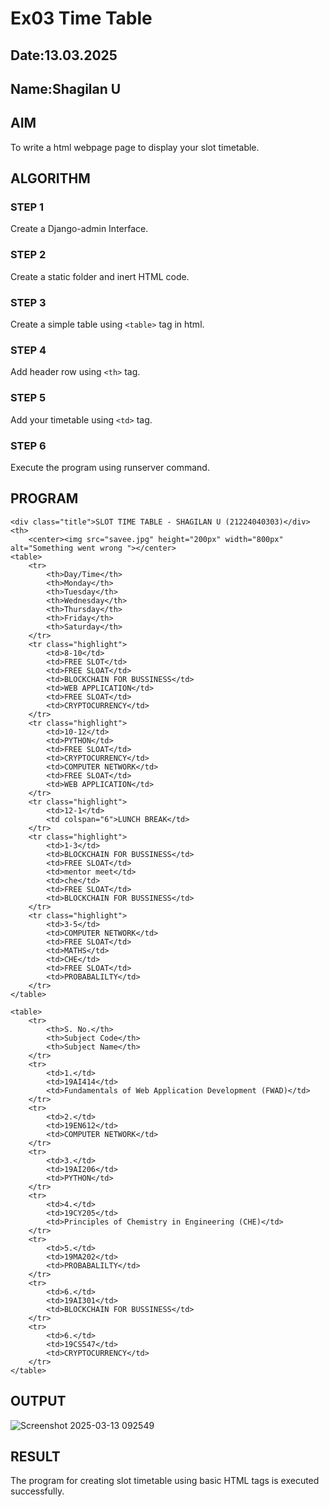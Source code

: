 # Ex03 Time Table
## Date:13.03.2025
## Name:Shagilan U

## AIM
To write a html webpage page to display your slot timetable.

## ALGORITHM
### STEP 1
Create a Django-admin Interface.

### STEP 2
Create a static folder and inert HTML code.

### STEP 3
Create a simple table using ```<table>``` tag in html.

### STEP 4
Add header row using ```<th>``` tag.

### STEP 5
Add your timetable using ```<td>``` tag.

### STEP 6
Execute the program using runserver command.

## PROGRAM

<!DOCTYPE html>
<html lang="en">
<head>
    <meta charset="UTF-8">
    <meta name="viewport" content="width=device-width, initial-scale=1.0">
    <title>Document</title>
</head>
<body>
    
</body>
</html>
    <meta charset="UTF-8">
    <meta name="viewport" content="width=device-width, initial-scale=1.0">
    <title>Slot Time Table</title>
    <style>
         table {
            width: 80%;
            border-collapse: collapse;
            margin: 20px auto;
            text-align: center;
            font-family: Arial, sans-serif;
        }
        th, td {
            border: 2px solid black;
            padding: 10px;
        }
        th {
            background-color: yellow;
        }
        .highlight {
            background-color: cyan;
        }
        .title {
            text-align: center;
            font-size: 20px;
            font-weight: bold;
            margin-bottom: 10px;
        }
    </style>
</head>
<body>

    <div class="title">SLOT TIME TABLE - SHAGILAN U (21224040303)</div>
    <th>
        <center><img src="savee.jpg" height="200px" width="800px" alt="Something went wrong "></center>
    <table>
        <tr>
            <th>Day/Time</th>
            <th>Monday</th>
            <th>Tuesday</th>
            <th>Wednesday</th>
            <th>Thursday</th>
            <th>Friday</th>
            <th>Saturday</th>
        </tr>
        <tr class="highlight">
            <td>8-10</td>
            <td>FREE SLOT</td>
            <td>FREE SLOAT</td>
            <td>BLOCKCHAIN FOR BUSSINESS</td>
            <td>WEB APPLICATION</td>
            <td>FREE SLOAT</td>
            <td>CRYPTOCURRENCY</td>
        </tr>
        <tr class="highlight">
            <td>10-12</td>
            <td>PYTHON</td>
            <td>FREE SLOAT</td>
            <td>CRYPTOCURRENCY</td>
            <td>COMPUTER NETWORK</td>
            <td>FREE SLOAT</td>
            <td>WEB APPLICATION</td>
        </tr>
        <tr class="highlight">
            <td>12-1</td>
            <td colspan="6">LUNCH BREAK</td>
        </tr>
        <tr class="highlight">
            <td>1-3</td>
            <td>BLOCKCHAIN FOR BUSSINESS</td>
            <td>FREE SLOAT</td>
            <td>mentor meet</td>
            <td>che</td>
            <td>FREE SLOAT</td>
            <td>BLOCKCHAIN FOR BUSSINESS</td>
        </tr>
        <tr class="highlight">
            <td>3-5</td>
            <td>COMPUTER NETWORK</td>
            <td>FREE SLOAT</td>
            <td>MATHS</td>
            <td>CHE</td>
            <td>FREE SLOAT</td>
            <td>PROBABALILTY</td>
        </tr>
    </table>

    <table>
        <tr>
            <th>S. No.</th>
            <th>Subject Code</th>
            <th>Subject Name</th>
        </tr>
        <tr>
            <td>1.</td>
            <td>19AI414</td>
            <td>Fundamentals of Web Application Development (FWAD)</td>
        </tr>
        <tr>
            <td>2.</td>
            <td>19EN612</td>
            <td>COMPUTER NETWORK</td>
        </tr>
        <tr>
            <td>3.</td>
            <td>19AI206</td>
            <td>PYTHON</td>
        </tr>
        <tr>
            <td>4.</td>
            <td>19CY205</td>
            <td>Principles of Chemistry in Engineering (CHE)</td>
        </tr>
        <tr>
            <td>5.</td>
            <td>19MA202</td>
            <td>PROBABALILTY</td>
        </tr>
        <tr>
            <td>6.</td>
            <td>19AI301</td>
            <td>BLOCKCHAIN FOR BUSSINESS</td>
        </tr>
        <tr>
            <td>6.</td>
            <td>19CS547</td>
            <td>CRYPTOCURRENCY</td>
        </tr>
    </table>

## OUTPUT
![Screenshot 2025-03-13 092549](https://github.com/user-attachments/assets/13bb945a-ef2e-40cf-a84e-93cc355a98c3)


## RESULT
The program for creating slot timetable using basic HTML tags is executed successfully.
